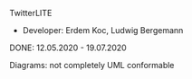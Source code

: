 TwitterLITE
 - Developer: Erdem Koc, Ludwig Bergemann



DONE: 12.05.2020 - 19.07.2020


Diagrams: not completely UML conformable